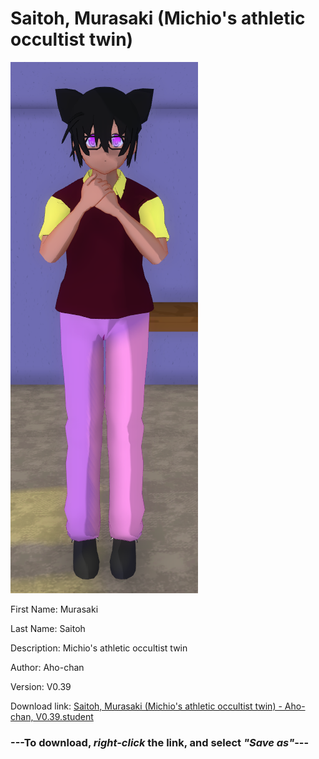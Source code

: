 # Saitoh, Murasaki (Michio's athletic occultist twin)

<img src = "https://raw.githubusercontent.com/Arbiter1223/Daigaku-Gurashi-Custom-Students/master/Students/Files/Saitoh%2C%20Murasaki%20(Michio's%20athletic%20occultist%20twin).png">

First Name: Murasaki

Last Name: Saitoh

Description: Michio's athletic occultist twin

Author: Aho-chan

Version: V0.39

Download link: <a href="https://raw.githubusercontent.com/Arbiter1223/Daigaku-Gurashi-Custom-Students/master/Students/Files/Saitoh%2C%20Murasaki%20(Michio's%20athletic%20occultist%20twin)%20-%20Aho-chan%2C%20V0.39.student">Saitoh, Murasaki (Michio's athletic occultist twin) - Aho-chan, V0.39.student</a>

### ---**To download, _right-click_ the link, and select _"Save as"_**---
